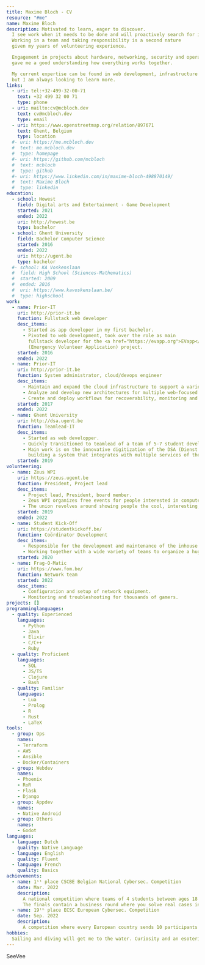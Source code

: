 ```yaml
---
title: Maxime Bloch - CV
resource: "#me"
name: Maxime Bloch
description: Motivated to learn, eager to discover. 
  I see work when it needs to be done and will proactively search for improvements.
  Working in a team and taking responsibility is a second nature 
  given my years of volunteering experience.

  Engagement in projects about hardware, networking, security and operating systems
  gave me a good understanding how everything works together.

  My current expertise can be found in web development, infrastructure and cloud; 
  but I am always looking to learn more.
links:
  - uri: tel:+32-499-32-00-71
    text: +32 499 32 00 71
    type: phone
  - uri: mailto:cv@mcbloch.dev
    text: cv@mcbloch.dev
    type: email
  - uri: https://www.openstreetmap.org/relation/897671
    text: Ghent, Belgium
    type: location
  #- uri: https://me.mcbloch.dev
  #  text: me.mcbloch.dev
  #  type: homepage
  #- uri: https://github.com/mcbloch
  #  text: mcbloch
  #  type: github
  #- uri: https://www.linkedin.com/in/maxime-bloch-498870149/
  #  text: Maxime Bloch
  #  type: linkedin
education:
  - school: Howest
    field: Digital arts and Entertainment - Game Development
    started: 2021
    ended: 2022
    uri: http://howest.be
    type: bachelor
  - school: Ghent University
    field: Bachelor Computer Science
    started: 2016
    ended: 2022
    uri: http://ugent.be
    type: bachelor
  #- school: KA Voskenslaan
  #  field: High School (Sciences-Mathematics)
  #  started: 2009
  #  ended: 2016
  #  uri: https://www.kavoskenslaan.be/
  #  type: highschool
work:
  - name: Prior-IT
    uri: http://prior-it.be
    function: Fullstack web developer
    desc_items:
      - Started as app developer in my first bachelor. 
      - Pivoted to web development, took over the role as main 
        fullstack developer for the <a href="https://evapp.org">EVapp</a> 
        (Emergency Volunteer Application) project. 
    started: 2016
    ended: 2022
  - name: Prior-IT
    uri: http://prior-it.be
    function: System administrator, cloud/devops engineer
    desc_items: 
      - Maintain and expand the cloud infrastructure to support a variety of projects.
      - Analyze and develop new architectures for multiple web-focused business cases. 
      - Create and deploy workflows for recoverability, monitoring and security practices.
    started: 2017
    ended: 2022
  - name: Ghent University
    uri: http://dsa.ugent.be
    function: Teamlead-IT
    desc_items: 
      - Started as web developper. 
      - Quickly transitioned to teamlead of a team of 5-7 student developers. 
      - Main work is on the innovative digitization of the DSA (Dienst Studentenactiviteiten),
        building a system that integrates with multiple services of the UGent.
    started: 2019
volunteering:
  - name: Zeus WPI
    uri: https://zeus.ugent.be
    function: President, Project lead
    desc_items: 
      - Project lead, President, board member.
      - Zeus WPI organizes free events for people interested in computer science, especially students of Ghent University. 
      - The union revolves around showing people the cool, interesting, and sometimes simply weird fields in computer science in a friendly environment.
    started: 2019
    ended: 2022
  - name: Student Kick-Off
    uri: https://studentkickoff.be/
    function: Coördinator Development
    desc_items:
      - Responsible for the development and maintenance of the inhouse applications.
      - Working together with a wide variety of teams to organize a huge festival solely by students for students.
    started: 2020
  - name: Frag-O-Matic
    uri: https://www.fom.be/
    function: Network team
    started: 2022
    desc_items:
      - Configuration and setup of network equipment.
      - Monitoring and troubleshooting for thousands of gamers.
projects: []
programminglanguages:
  - quality: Experienced
    languages:
      - Python
      - Java
      - Elixir
      - C/C++
      - Ruby
  - quality: Proficient
    languages:
      - SQL
      - JS/TS
      - Clojure
      - Bash
  - quality: Familiar
    languages:
      - Lua
      - Prolog
      - R
      - Rust
      - LaTeX
tools:
  - group: Ops
    names: 
    - Terraform
    - AWS
    - Ansible
    - Docker/Containers
  - group: Webdev
    names: 
    - Phoenix
    - RoR
    - Flask
    - Django
  - group: Appdev
    names:
    - Native Android
  - group: Others
    names:
    - Godot
languages:
  - language: Dutch
    quality: Native Language
  - language: English
    quality: Fluent
  - language: French
    quality: Basics
achievements:
  - name: 1ˢᵗ place CSCBE Belgian National Cybersec. Competition
    date: Mar. 2022
    description: 
      A national competition where teams of 4 students between ages 18 and 25 are pitched against each other to solve as many challenges as possible. 
      The finals contain a business round where you solve real cases in front of notable cybersecurity companies. Participated in the team "tetramonohedrons".
  - name: 19ᵗʰ place ECSC European Cybersec. Competition
    date: Sep. 2022
    description: 
      A competition where every European country sends 10 participants until the ages of 25 to gather as many flags as possible in a combined Jeopardy and Attack-Defense CTF.
hobbies:
  Sailing and diving will get me to the water. Curiosity and an esoteric idea will get me at my keyboard. Occasional guitar player and post-rock fan.
---
```

SeeVee
